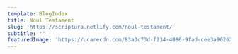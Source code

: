 ```yaml
---
template: BlogIndex
title: Noul Testament
slug: 'https://scriptura.netlify.com/noul-testament/'
subtitle: ''
featuredImage: 'https://ucarecdn.com/83a3c73d-f234-4086-9fad-cee3a9626230/'
---
```


